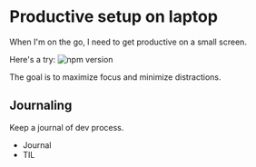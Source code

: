 # Productive setup on laptop

When I'm on the go, I need to get productive on a small screen.

Here's a try:
![npm version](https://cldup.com/GTDsOOTvZI.png)

The goal is to maximize focus and minimize distractions.

## Journaling
Keep a journal of dev process.
- Journal
- TIL
